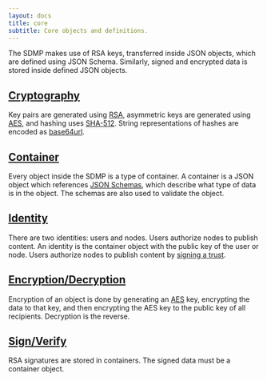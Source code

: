 ```yaml
---
layout: docs
title: core
subtitle: Core objects and definitions.
---
```



The SDMP makes use of RSA keys, transferred inside JSON objects, which
are defined using JSON Schema. Similarly, signed and encrypted data is
stored inside defined JSON objects.


## [Cryptography](./cryptography)

Key pairs are generated using [RSA][rsa], asymmetric keys are generated
using [AES][aes], and hashing uses [SHA-512][sha2]. String representations
of hashes are encoded as [base64url][base64].

## [Container](./container)

Every object inside the SDMP is a type of container. A container is a JSON
object which references [JSON Schemas][jsonschema], which describe what type
of data is in the object. The schemas are also used to validate the object.

## [Identity](./identity)

There are two identities: users and nodes. Users authorize nodes to publish
content. An identity is the container object with the public key of the user
or node. Users authorize nodes to publish content by [signing a trust](/trust/create).

## [Encryption/Decryption](./encryption)

Encryption of an object is done by generating an [AES][aes] key, encrypting
the data to that key, and then encrypting the AES key to the public key of
all recipients. Decryption is the reverse.

## [Sign/Verify](./signature)

RSA signatures are stored in containers. The signed data must be a container
object.

[rsa]: https://en.wikipedia.org/wiki/RSA_(cryptosystem)
[sha2]: https://en.wikipedia.org/wiki/SHA-2
[aes]: https://en.wikipedia.org/wiki/Advanced_Encryption_Standard
[base64]: https://tools.ietf.org/html/rfc4648#section-5
[jsonschema]: http://json-schema.org/
